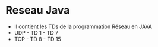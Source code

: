 # Reseau Java
* Il contient les TDs de la programmation Réseau en JAVA
* UDP - TD 1 - TD 7
* TCP - TD 8 - TD 15

